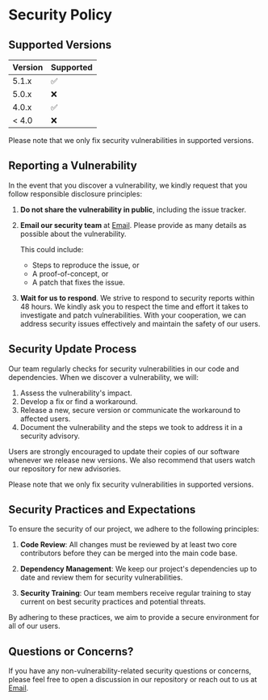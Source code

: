 # Security Policy

## Supported Versions

| Version | Supported          |
| ------- | ------------------ |
| 5.1.x   | :white_check_mark: |
| 5.0.x   | :x:                |
| 4.0.x   | :white_check_mark: |
| < 4.0   | :x:                |

Please note that we only fix security vulnerabilities in supported versions.

## Reporting a Vulnerability

In the event that you discover a vulnerability, we kindly request that you follow responsible disclosure principles:

1. **Do not share the vulnerability in public**, including the issue tracker.

2. **Email our security team** at [Email]. Please provide as many details as possible about the vulnerability.

    This could include:

    - Steps to reproduce the issue, or
    - A proof-of-concept, or
    - A patch that fixes the issue.

3. **Wait for us to respond**. We strive to respond to security reports within 48 hours. 
    We kindly ask you to respect the time and effort it takes to investigate and patch vulnerabilities. With your cooperation, we can address security issues effectively and maintain the safety of our users.

## Security Update Process

Our team regularly checks for security vulnerabilities in our code and dependencies. When we discover a vulnerability, we will:

1. Assess the vulnerability's impact.
2. Develop a fix or find a workaround.
3. Release a new, secure version or communicate the workaround to affected users.
4. Document the vulnerability and the steps we took to address it in a security advisory.

Users are strongly encouraged to update their copies of our software whenever we release new versions. We also recommend that users watch our repository for new advisories.

Please note that we only fix security vulnerabilities in supported versions.

## Security Practices and Expectations

To ensure the security of our project, we adhere to the following principles:

1. **Code Review**: All changes must be reviewed by at least two core contributors before they can be merged into the main code base.

2. **Dependency Management**: We keep our project's dependencies up to date and review them for security vulnerabilities.

3. **Security Training**: Our team members receive regular training to stay current on best security practices and potential threats.

By adhering to these practices, we aim to provide a secure environment for all of our users.

## Questions or Concerns?

If you have any non-vulnerability-related security questions or concerns, please feel free to open a discussion in our repository or reach out to us at [Email]. 
 
[Email]: <mailto:thomasthaddeus@cityuniversity.edu?subject=GitHub%20Security%20Question&body=Hello,%20I%20have%20a%20question%20about%20your%20GitHub%20security%20policy...> "This is the email link"
